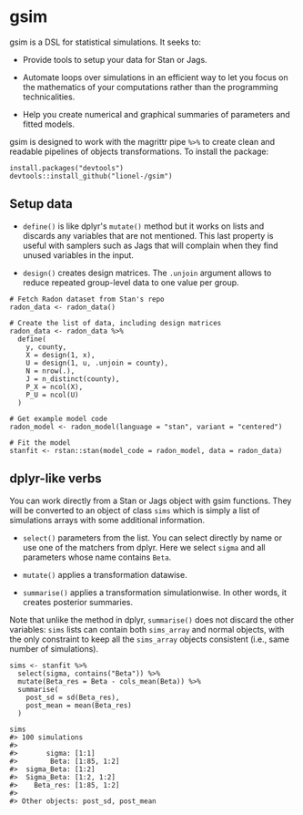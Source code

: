 
# gsim

gsim is a DSL for statistical simulations. It seeks to:

* Provide tools to setup your data for Stan or Jags.

* Automate loops over simulations in an efficient way to let you focus
  on the mathematics of your computations rather than the programming
  technicalities.

* Help you create numerical and graphical summaries of parameters and
  fitted models.

gsim is designed to work with the magrittr pipe `%>%` to create clean
and readable pipelines of objects transformations. To install the
package:

```{r}
install.packages("devtools")
devtools::install_github("lionel-/gsim")
```


## Setup data

* `define()` is like dplyr's `mutate()` method but it works on lists
  and discards any variables that are not mentioned. This last
  property is useful with samplers such as Jags that will complain
  when they find unused variables in the input.

* `design()` creates design matrices. The `.unjoin` argument allows to
  reduce repeated group-level data to one value per group.

```{r}
# Fetch Radon dataset from Stan's repo
radon_data <- radon_data()

# Create the list of data, including design matrices
radon_data <- radon_data %>%
  define(
    y, county,
    X = design(1, x),
    U = design(1, u, .unjoin = county),
    N = nrow(.),
    J = n_distinct(county),
    P_X = ncol(X),
    P_U = ncol(U)
  )

# Get example model code
radon_model <- radon_model(language = "stan", variant = "centered")

# Fit the model
stanfit <- rstan::stan(model_code = radon_model, data = radon_data)
```


## dplyr-like verbs

You can work directly from a Stan or Jags object with gsim
functions. They will be converted to an object of class `sims` which
is simply a list of simulations arrays with some additional
information.

* `select()` parameters from the list. You can select directly by name
  or use one of the matchers from dplyr. Here we select `sigma` and all
  parameters whose name contains `Beta`.

* `mutate()` applies a transformation datawise.

* `summarise()` applies a transformation simulationwise. In other
words, it creates posterior summaries.

Note that unlike the method in dplyr, `summarise()` does not discard
the other variables: `sims` lists can contain both `sims_array` and
normal objects, with the only constraint to keep all the `sims_array`
objects consistent (i.e., same number of simulations).

```{r}
sims <- stanfit %>%
  select(sigma, contains("Beta")) %>%
  mutate(Beta_res = Beta - cols_mean(Beta)) %>%
  summarise(
    post_sd = sd(Beta_res),
    post_mean = mean(Beta_res)
  )

sims
#> 100 simulations
#>
#>       sigma: [1:1]
#>        Beta: [1:85, 1:2]
#>  sigma_Beta: [1:2]
#>  Sigma_Beta: [1:2, 1:2]
#>    Beta_res: [1:85, 1:2]
#>
#> Other objects: post_sd, post_mean
```
